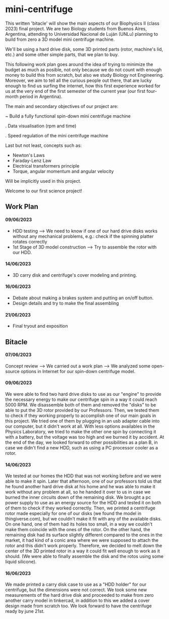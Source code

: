 # mini-centrifuge
This written 'bitacle' will show the main aspects of our Biophysics II (class 2023) final project. 
We are two Biology students from Buenos Aires, Argentina, attending to Universidad Nacional de Luján (UNLu) planning to build from zero a 3D model mini centrifuge machine. 

We'll be using a hard drive disk, some 3D printed parts (rotor, machine's lid, etc.) and some other simple parts, that we plan to buy. 

This following work plan goes around the idea of trying to minimize the budget as much as posible, not only because we do not count with enough money to build this from scratch, but also we study Biology not Engineering. Moreover, we aim to tell all the curious people out there, that are lucky enough to find us surfing the internet, how this first experience worked for us at the very end of the first semester of the current year (our first four-month period in Argentina).

The main and secondary objectives of our project are:

~ Build a fully functional spin-down mini centrifuge machine
 
 . Data visualisation (rpm and time)
 
 . Speed regulation of the mini centrifuge machine

Last but not least, concepts such as:
- Newton's Laws
- Faraday-Lenz Law
- Electrical transformers principle
- Torque, angular momentum and angular velocity

Will be implicitly used in this project.

Welcome to our first science project!

## Work Plan

#### 09/06/2023
- HDD testing --> We need to know if one of our hard drive disks works without any mechanical problems, e.g.: check if the spinning platter rotates correctly
- 1st Stage of 3D model construction --> Try to assemble the rotor with our HDD.

#### 14/06/2023
- 3D carry disk and centrifuge's cover modeling and printing.

#### 16/06/2023
- Debate about making a brakes system and putting an on/off button.
- Design details and try to make the final assembling 

#### 21/06/2023
- Final tryout and exposition

## Bitacle

#### 07/06/2023
Concept review --> We carried out a work plan --> We analyzed some open-source options in Internet for our spin-down centrifuge model.

#### 09/06/2023
We were able to find two hard drive disks to use as our "engine" to provide the necessary energy to make our centrifuge spin in a way it could reach 5000 RPM. We disassemble both of them and removed the "disks" to be able to put the 3D rotor provided by our Professors. Then, we tested them to check if they working properly to accomplish one of our main goals in this project. 
We tried one of them by plugging in an usb adapter cable into our computer, but it didn't work at all. With less options availables in the Physics Laboratory, we tried to make the other one spin by connecting it with a battery, but the voltage was too high and we burned it by accident.
At the end of the day, we looked forward to other possibilities as a plan B, in case we didn't find a new HDD, such as using a PC processor cooler as a rotor.

#### 14/06/2023
We tested at our homes the HDD that was not working before and we were able to make it spin. Later that afternoon, one of our professors told us that he found another hard drive disk at his home and he was able to make it work without any problem at all, so he handed it over to us in case we burned the inner circuits down of the remaining disk. 
We brought a pc power supply to use as an energy source for the HDD and tested it on both of them to check if they worked correctly. 
Then, we printed a centrifuge rotor made especially for one of our disks (we found the model in thingiverse.com), but we couldn't make it fit with any of the available disks. On one hand, one of them had its holes too small, in a way we couldn't make them coincide with the ones of the rotor. On the other hand, the remaining disk had its surface slightly different compared to the ones in the market, it had kind of a conic area where we were supposed to attach the rotor and this didn't work properly. Therefore, we decided to melt down the center of the 3D printed rotor in a way it could fit well enough to work as it should. (We were able to finally assemble the disk and the rotos using some liquid silicone).

#### 16/06/2023
We made printed a carry disk case to use as a "HDD holder" for our centrifuge, but the dimensions were not correct. We took some new measurements of the hard drive disk and proceeded to make from zero another carry model in tinkercad, in addition to this we added a cover design made from scratch too. We look forward to have the centrifuge ready by june 21st.

